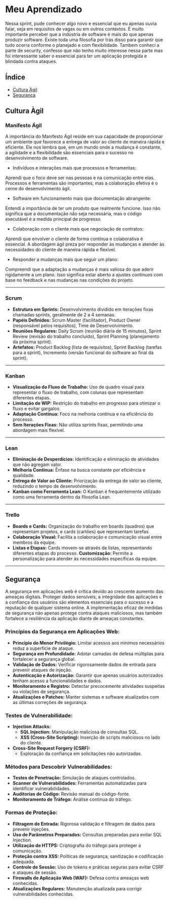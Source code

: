 # Meu Aprendizado

Nessa sprint, pude conhecer algo novo e essencial que eu apenas ouvia falar, seja em requisitos de vagas ou em outros contextos. É muito importante perceber que a indústria de software é mais do que apenas produzir software. Existe toda uma filosofia por trás disso para garantir que tudo ocorra conforme o planejado e com flexibilidade. Tambem conheci a parte de security, confesso que não tenho muito interesse nessa parte mas foi interessante saber o essencial para ter um aplicação protegida e blindada contra ataques.


## Índice

- [Cultura Àgil](#cultura-agil)
- [Segurança](#seguranca)


## Cultura Àgil

### Manifesto Ágil

A importância do Manifesto Ágil reside em sua capacidade de proporcionar um ambiente que favorece a entrega de valor ao cliente de maneira rápida e eficiente. Ele nos lembra que, em um mundo onde a mudança é constante, a agilidade e a flexibilidade são essenciais para o sucesso no desenvolvimento de software.

- Indivíduos e interações mais que processos e ferramentas:

Aprendi que o foco deve ser nas pessoas e na comunicação entre elas. Processos e ferramentas são importantes, mas a colaboração efetiva é o cerne do desenvolvimento ágil.

- Software em funcionamento mais que documentação abrangente:

Entendi a importância de ter um produto que realmente funcione. Isso não significa que a documentação não seja necessária, mas o código executável é a medida principal de progresso.

- Colaboração com o cliente mais que negociação de contratos:

Aprendi que envolver o cliente de forma contínua e colaborativa é essencial. A abordagem ágil preza por responder às mudanças e atender às necessidades do cliente de maneira rápida e flexível.

- Responder a mudanças mais que seguir um plano:

Compreendi que a adaptação a mudanças é mais valiosa do que aderir rigidamente a um plano. Isso significa estar aberto a ajustes contínuos com base no feedback e nas mudanças nas condições do projeto.

---

### Scrum

- **Estrutura em Sprints:** Desenvolvimento dividido em iterações fixas chamadas sprints, geralmente de 2 a 4 semanas.
- **Papéis Definidos:** Scrum Master (facilitador), Product Owner (responsável pelos requisitos), Time de Desenvolvimento.
- **Reuniões Regulares:** Daily Scrum (reunião diária de 15 minutos), Sprint Review (revisão do trabalho concluído), Sprint Planning (planejamento da próxima sprint).
- **Artefatos:** Product Backlog (lista de requisitos), Sprint Backlog (tarefas para a sprint), Incremento (versão funcional do software ao final da sprint).

---

### Kanban

- **Visualização do Fluxo de Trabalho:** Uso de quadro visual para representar o fluxo de trabalho, com colunas que representam diferentes etapas.
- **Limitação de WIP:** Restrição do trabalho em progresso para otimizar o fluxo e evitar gargalos.
- **Adaptação Contínua:** Foco na melhoria contínua e na eficiência do processo.
- **Sem Iterações Fixas:** Não utiliza sprints fixas, permitindo uma abordagem mais flexível.

---

### Lean

- **Eliminação de Desperdícios:** Identificação e eliminação de atividades que não agregam valor.
- **Melhoria Contínua:** Ênfase na busca constante por eficiência e qualidade.
- **Entrega de Valor ao Cliente:** Priorização da entrega de valor ao cliente, reduzindo o tempo de desenvolvimento.
- **Kanban como Ferramenta Lean:** O Kanban é frequentemente utilizado como uma ferramenta dentro da filosofia Lean.

---

### Trello

- **Boards e Cards:** Organização do trabalho em boards (quadros) que representam projetos, e cards (cartões) que representam tarefas.
- **Colaboração Visual:** Facilita a colaboração e comunicação visual entre membros da equipe.
- **Listas e Etapas:** Cards movem-se através de listas, representando diferentes etapas do processo.
**Customização:** Permite a personalização para atender às necessidades específicas da equipe.

---

## Segurança

A segurança em aplicações web é crítica devido ao crescente aumento das ameaças digitais. Proteger dados sensíveis, a integridade das aplicações e a confiança dos usuários são elementos essenciais para o sucesso e a reputação de qualquer sistema online. A implementação eficaz de medidas de segurança não apenas protege contra ataques maliciosos, mas também fortalece a resiliência da aplicação diante de ameaças constantes.

### Princípios da Segurança em Aplicações Web:

- **Princípio do Menor Privilégio:** Limitar acessos aos mínimos necessários reduz a superfície de ataque.
- **Segurança em Profundidade:** Adotar camadas de defesa múltiplas para fortalecer a segurança global.
- **Validação de Dados:** Verificar rigorosamente dados de entrada para prevenir ataques de injeção.
- **Autenticação e Autorização:** Garantir que apenas usuários autorizados tenham acesso a funcionalidades e dados.
- **Monitoramento e Registro:** Detectar precocemente atividades suspeitas ou violações de segurança.
- **Atualizações e Patches:** Manter sistemas e software atualizados com as últimas correções de segurança.

### Testes de Vulnerabilidade:

- **Injection Attacks:**
  - **SQL Injection:** Manipulação maliciosa de consultas SQL.
  - **XSS (Cross-Site Scripting):** Inserção de scripts maliciosos no lado do cliente.
- **Cross-Site Request Forgery (CSRF):**
  - Exploração da confiança em solicitações não autorizadas.

### Métodos para Descobrir Vulnerabilidades:

- **Testes de Penetração:** Simulação de ataques controlados.
- **Scanner de Vulnerabilidades:** Ferramentas automatizadas para identificar vulnerabilidades.
- **Auditorias de Código:** Revisão manual do código-fonte.
- **Monitoramento de Tráfego:** Análise contínua do tráfego.

### Formas de Proteção:

- **Filtragem de Entrada:** Rigorosa validação e filtragem de dados para prevenir injeções.
- **Uso de Parâmetros Preparados:** Consultas preparadas para evitar SQL Injection.
- **Utilização de HTTPS:** Criptografia do tráfego para proteger a comunicação.
- **Proteção contra XSS:** Políticas de segurança, sanitização e codificação adequada.
- **Controle de Sessão:** Uso de tokens e práticas seguras para evitar CSRF e ataques de sessão.
- **Firewalls de Aplicação Web (WAF):** Defesa contra ameaças web conhecidas.
- **Atualizações Regulares:** Manutenção atualizada para corrigir vulnerabilidades conhecidas.
